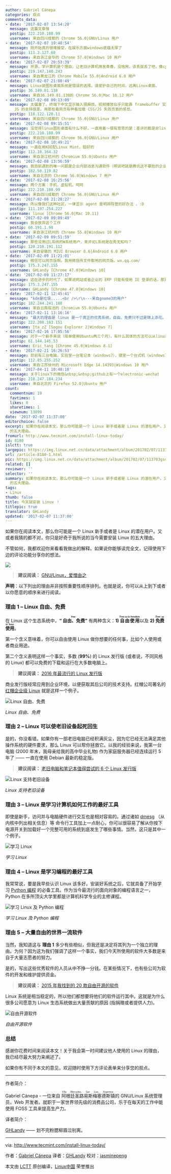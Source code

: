 ```yaml
---
author: Gabriel Cánepa
categories: 观点
comments_data:
- date: '2017-02-07 13:54:20'
  message: 这篇文章强
  postip: 222.210.108.99
  username: 来自四川成都的 Chrome 56.0|GNU/Linux 用户
- date: '2017-02-07 19:48:54'
  message: 刚开始真的很难接受，在娱乐方面windows底蕴太厚了
  postip: 111.2.127.60
  username: 来自浙江金华的 Chrome 57.0|Windows 10 用户
- date: '2017-02-07 20:53:39'
  message: 开源，学计算机是个理由，让老旧计算机焕发青春，没啥用，该丢就丢了吧，像cpu是凌动系列的，弱爆了，就最生活中简单的问题，我有次工作，有一网站你必须登录，网站只能用IE浏览器，咋整，用win系统，还是linux里用wine,网银
  postip: 219.147.140.243
  username: 来自黑龙江的 Chrome Mobile 55.0|Android 6.0 用户
- date: '2017-02-07 21:08:49'
  message: Linux装图形桌面系统是错误的选择。请爱护自己的时间，远离Linux桌面。
  postip: 36.149.81.138
  username: 来自36.149.81.138的 Chrome 56.0|Mac 10.12 用户
- date: '2017-02-08 09:13:09'
  message: 太偏激了。终端下中文显示输入很麻烦。视频播放似乎只能靠 framebuffer 实现，能不能支持 4K 不清楚， 不过好歹有可以用的解决方法。网页浏览问题最大，纯粹字符界面下难以完美再现页面布局，现在几个文字终端浏览器，对
    JS 的支持很差。用那些看网页有种看加载 CSS/JS 失败页面的感觉。
  postip: 118.122.120.11
  username: 来自四川成都的 Chrome 55.0|GNU/Linux 用户
- date: '2017-02-08 09:15:51'
  message: 没觉得linux图形桌面有什么不好，一直用着～很有意思的是：差评的都是非linux用户，哈哈
  postip: 222.210.108.99
  username: 来自四川成都的 Chrome 56.0|GNU/Linux 用户
- date: '2017-02-08 10:49:21'
  message: 一直在用KDE配Linux Mint，挺好的
  postip: 112.10.164.32
  username: 来自浙江杭州的 Chromium 55.0|Ubuntu 用户
- date: '2017-02-08 13:56:59'
  message: 我目前遇到的唯一问题是企业内部消息沟通软件（明说吧就是腾讯这不要脸的企业微信）我只好用回windows。别跟我提wine，确实不好用。
  postip: 182.50.119.82
  username: 来自北京的 Chrome 56.0|Windows 7 用户
- date: '2017-02-08 16:25:56'
  message: 两个方案：手机，虚拟机，呵呵
  postip: 222.210.108.99
  username: 来自四川成都的 Chrome 56.0|GNU/Linux 用户
- date: '2017-02-08 21:28:27'
  message: 所以像我们这种社区，一律显示 agent 是明辨阵营的好办法 ，:D
  postip: 111.197.254.227
  username: linux [Chrome 56.0|Mac 10.11]
- date: '2017-02-09 09:09:49'
  message: 我会放弃这个工作
  postip: 60.191.1.98
  username: 来自浙江杭州的 Chrome 55.0|Windows 10 用户
- date: '2017-02-09 09:51:59'
  message: 那些没用过L系统的W系统用户，来评论L系统是在秀无知吗？
  postip: 120.210.191.112
  username: 来自安徽的 MIUI Browser 8.6|Android 6.0 用户
- date: '2017-02-09 11:21:01'
  message: 微信可以网页版啊。我用微信传文件都用的网页版。wx.qq.com/
  postip: 175.3.247.155
  username: GHLandy [Chrome 47.0|Windows 10]
- date: '2017-02-09 11:27:17'
  message: 这在进步的时代了，如果说网站或者企业的 ERP 只能有使用 IE 登录的话，那是在是悲伤啊。
  postip: 175.3.247.155
  username: GHLandy [Chrome 47.0|Windows 10]
- date: '2017-02-11 12:45:41'
  message: "kde是垃圾.....<br />\r\n---来自gnome3的用户"
  postip: 182.244.241.188
  username: 来自云南临沧的 Chromium 55.0|Ubuntu 用户
- date: '2017-02-11 13:16:16'
  message: "最大的理由是 linux 是一个真正的优秀系统，自由、免费只不过是锦上添花。<br />\r\n好的东西，收费也有人用。<br />\r\n不好的东西，免费也没人用。"
  postip: 222.208.103.151
  username: Ita_zZ [Sogou Explorer 2|Windows 7]
- date: '2017-02-16 17:05:56'
  message: 对于一个新手来说（简单使用Ubuntu两三个月），有什么具体的方法可以从linux下获取一个TCP网络连接的传输时延、时延抖动、吞吐量（带宽）、丢包率这些具体的数据吗？由于很不熟悉很多命令与内核架构或者一些强大的潜在的工具，本人找了好久都没有得到一些可观的建议，恳请指教哇。
  postip: 61.144.145.53
  username: Eric_tang [Chrome 45.0|Windows 8.1]
- date: '2017-02-21 16:26:53'
  message: 目前有三台电脑，实验室一台笔记本（windows7），寝室一个台式机（windows7），还有一个mini主机（装的CentOS，主要用来局域网web服务器的）
  postip: 112.85.255.252
  username: 来自江苏徐州的 Microsoft Edge 14.14393|Windows 10 用户
- date: '2017-04-11 10:48:18'
  message: 关于linux下的微信&nbsp;&nbsp;github上有一个electronic-wechat
  postip: 218.247.184.234
  username: 来自北京的 Firefox 52.0|Ubuntu 用户
count:
  commentnum: 19
  favtimes: 1
  likes: 0
  sharetimes: 1
  viewnum: 13899
date: '2017-02-07 11:37:00'
editorchoice: false
excerpt: 如果你在阅读本文，那么你可能是一个 Linux 新手或者是 Linux 的潜在用户。又或者我猜的都不对，你只是好奇于我所说的当今需要安装 Linux
  的五大理由。
fromurl: http://www.tecmint.com/install-linux-today/
id: 8180
islctt: true
largepic: https://img.linux.net.cn/data/attachment/album/201702/07/113703gsoo7no1ydqy5wze.jpg
url: /article-8180-1.html
pic: https://img.linux.net.cn/data/attachment/album/201702/07/113703gsoo7no1ydqy5wze.jpg.thumb.jpg
related: []
reviewer: ''
selector: ''
summary: 如果你在阅读本文，那么你可能是一个 Linux 新手或者是 Linux 的潜在用户。又或者我猜的都不对，你只是好奇于我所说的当今需要安装 Linux
  的五大理由。
tags:
- Linux
thumb: false
title: 今天就安装 Linux ！
titlepic: true
translator: GHLandy
updated: '2017-02-07 11:37:00'
---
```


如果你在阅读本文，那么你可能是一个 Linux 新手或者是 Linux 的潜在用户。又或者我猜的都不对，你只是好奇于我所说的当今需要安装 Linux 的五大理由。


不管如何，我都欢迎你来看看我做出的解释。如果说你能够读完全文，记得使用下边的评论功能分享你的想法。


![](/data/attachment/album/201702/07/113703gsoo7no1ydqy5wze.jpg)



> 
> **建议阅读：** [GNU/Linux，爱憎由之](/article-8195-1.html)
> 
> 
> 


**声明**：以下列出的理由并非按照重要性顺序排列。也就是说，你可以从上到下或者以你愿意的顺序来进行阅读。


### 理由 1 – Linux 自由、免费


在 Linux 这个生态系统中，**“<ruby> 自由、免费 <rp>  （ </rp> <rt>  free </rt> <rp>  ） </rp></ruby>”** 有两种含义：**1) <ruby> 自由使用 <rp>  （ </rp> <rt>  Free as in freedom </rt> <rp>  ） </rp></ruby>** 以及 **2) <ruby> 免费使用 <rp>  （ </rp> <rt>  Free as in beer </rt> <rp>  ） </rp></ruby>**。


第一个含义意味着，你可以自由使用 Linux 做你想要的任何事，比如个人使用或者商业用途。


第二个含义表明这样一个事实，多数 (**99%**) 的 Linux 发行版 (或者说，不同风格的 Linux) 都可以免费的下载和运行在大多数电脑上。



> 
> **建议阅读：** [2016 年最流行的 Linux 发行版](http://www.tecmint.com/top-best-linux-distributions-2016/)
> 
> 
> 


商业发行版经常应用到企业环境，以便获取其后公司的技术支持。红帽公司著名的 [红帽企业级 Linux](/article-3349-1.html) 就是这样一个例子。


![Linux 自由、免费](/data/attachment/album/201702/07/113720u4jct4kqzmcrs8jv.png)


*Linux 自由、免费*


### 理由 2 – Linux 可以使老旧设备起死回生


是的，你没看错。如果你有一部老旧电脑已经积满灰尘，因为它已经无法满足其他操作系统的硬件要求，那么 Linux 可以帮你拯救它。以我的经验来说，我第一台电脑 (2000 年末，我母亲给我的高中毕业礼物) 作为家庭服务器已经连续运行 5 年了 —— 一直在使用 Debian 最新的稳定版。



> 
> **建议阅读：** [老旧电脑和笔记本值得尝试的 6 个 Linux 发行版](http://www.tecmint.com/linux-distributions-for-old-computers/)
> 
> 
> 


![Linux 支持老旧设备](/data/attachment/album/201702/07/113721npfr4tg60etn6pr0.jpg)


*Linux 支持老旧设备*


### 理由 3 – Linux 是学习计算机如何工作的最好工具


即使是新手，访问并与电脑硬件进行交互也是相对容易的。通过诸如 [dmesg](https://linux.cn/tag-dmesg.html) （从内核中列出相关信息）等 命令行工具加上一点耐心，你可以很容易了解从你按下电源开关到加载好一个完整可用的系统到底发生了哪些事情。当然，这只是其中一个例子。


![学习 Linux](/data/attachment/album/201702/07/113721dqgptgpgppporp2j.jpg)


*学习 Linux*


### 理由 4 – Linux 是学习编程的最好工具


我常常说，要是我早些认识 Linux 该多好。安装好系统之后，它就具备了开始学习 [Python 编程](https://linux.cn/tag-python.html) 的必备工具。作为当今最流行的面向对象的编程语言之一，Python 在多所顶尖大学里都是计算机科学专业的主修课程。


![学习 Linux 及 Python 编程](/data/attachment/album/201702/07/113722h6b7n7cnwxbv7vvd.png)


*学习 Linux 及 Python 编程*


### 理由 5 – 大量自由的世界一流软件


当然，我知道这与 **理由 1** 多少有些相似，但我还是决定将其列为一个独立的理由。为何？因为这为我们强调了这样一个事实，我们今天所使用的软件大多数是来自于大量志愿者的努力。


是的，写出这些优秀软件的人员从中不挣一分钱。在某些情况下，也有些公司为软件的开发和维护提供资金。



> 
> **建议阅读：** [2015 年我找到的 20 款自由开源的软件](http://www.tecmint.com/best-free-open-source-softwares-of-2015/)
> 
> 
> 


Linux 系统是相当稳定的，所以他们都想要将他们的软件运行其中。这就是为什么很多公司愿意为 Linux 生态系统做出大量贡献的原因 (指捐赠或者提供人力)。


![自由开源软件](/data/attachment/album/201702/07/113723ifp4bzgccqp2gr2p.jpg)


*自由开源软件*


### 总结


感谢你花费时间来阅读本文！关于我会第一时间建议他人使用的 Linux 的理由，我已经尽最大努力来阐述了。


如果你有不同于本文的意见，欢迎随时使用下方评论表单来分享您的观点。




---


作者简介：


Gabriel Cánepa - 一位来自<ruby> 阿根廷圣路易斯梅塞德斯镇 <rp>  （ </rp> <rt>  Villa Mercedes, San Luis, Argentina </rt> <rp>  ） </rp></ruby> 的 GNU/Linux 系统管理员，Web 开发者。就职于一家世界领先级的消费品公司，乐于在每天的工作中能使用 FOSS 工具来提高生产力。


译者简介：


[GHLandy](http://GHLandy.com) —— 划不完粉腮柳眉泣别离。




---


via: <http://www.tecmint.com/install-linux-today/>


作者：[Gabriel Cánepa](http://www.tecmint.com/install-linux-today/) 译者：[GHLandy](https://github.com/GHLandy) 校对：[jasminepeng](https://github.com/jasminepeng)


本文由 [LCTT](https://github.com/LCTT/TranslateProject) 原创编译，[Linux中国](https://linux.cn/) 荣誉推出